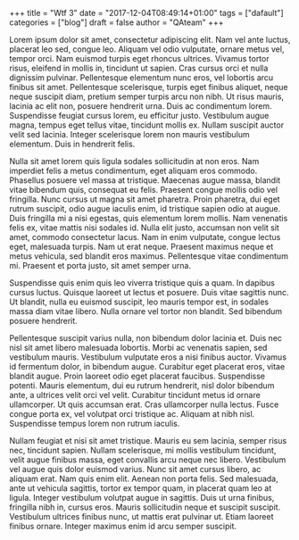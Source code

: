 +++
title = "Wtf 3"
date = "2017-12-04T08:49:14+01:00"
tags = ["dafault"]
categories = ["blog"]
draft = false
author = "QAteam"
+++


Lorem ipsum dolor sit amet, consectetur adipiscing elit. Nam vel ante luctus, placerat leo sed, congue leo. Aliquam vel odio vulputate, ornare metus vel, tempor orci. Nam euismod turpis eget rhoncus ultrices. Vivamus tortor risus, eleifend in mollis in, tincidunt ut sapien. Cras cursus orci et nulla dignissim pulvinar. Pellentesque elementum nunc eros, vel lobortis arcu finibus sit amet. Pellentesque scelerisque, turpis eget finibus aliquet, neque neque suscipit diam, pretium semper turpis arcu non nibh. Ut risus mauris, lacinia ac elit non, posuere hendrerit urna. Duis ac condimentum lorem. Suspendisse feugiat cursus lorem, eu efficitur justo. Vestibulum augue magna, tempus eget tellus vitae, tincidunt mollis ex. Nullam suscipit auctor velit sed lacinia. Integer scelerisque lorem non mauris vestibulum elementum. Duis in hendrerit felis.

Nulla sit amet lorem quis ligula sodales sollicitudin at non eros. Nam imperdiet felis a metus condimentum, eget aliquam eros commodo. Phasellus posuere vel massa at tristique. Maecenas augue massa, blandit vitae bibendum quis, consequat eu felis. Praesent congue mollis odio vel fringilla. Nunc cursus ut magna sit amet pharetra. Proin pharetra, dui eget rutrum suscipit, odio augue iaculis enim, id tristique sapien odio at augue. Duis fringilla mi a nisi egestas, quis elementum lorem mollis. Nam venenatis felis ex, vitae mattis nisi sodales id. Nulla elit justo, accumsan non velit sit amet, commodo consectetur lacus. Nam in enim vulputate, congue lectus eget, malesuada turpis. Nam ut erat neque. Praesent maximus neque et metus vehicula, sed blandit eros maximus. Pellentesque vitae condimentum mi. Praesent et porta justo, sit amet semper urna.

Suspendisse quis enim quis leo viverra tristique quis a quam. In dapibus cursus luctus. Quisque laoreet ut lectus et posuere. Duis vitae sagittis nunc. Ut blandit, nulla eu euismod suscipit, leo mauris tempor est, in sodales massa diam vitae libero. Nulla ornare vel tortor non blandit. Sed bibendum posuere hendrerit.

Pellentesque suscipit varius nulla, non bibendum dolor lacinia et. Duis nec nisl sit amet libero malesuada lobortis. Morbi ac venenatis sapien, sed vestibulum mauris. Vestibulum vulputate eros a nisi finibus auctor. Vivamus id fermentum dolor, in bibendum augue. Curabitur eget placerat eros, vitae blandit augue. Proin laoreet odio eget placerat faucibus. Suspendisse potenti. Mauris elementum, dui eu rutrum hendrerit, nisl dolor bibendum ante, a ultrices velit orci vel velit. Curabitur tincidunt metus id ornare ullamcorper. Ut quis accumsan erat. Cras ullamcorper nulla lectus. Fusce congue porta ex, vel volutpat orci tristique ac. Aliquam at nibh nisl. Suspendisse tempus lorem non rutrum iaculis.

Nullam feugiat et nisi sit amet tristique. Mauris eu sem lacinia, semper risus nec, tincidunt sapien. Nullam scelerisque, mi mollis vestibulum tincidunt, velit augue finibus massa, eget convallis arcu neque nec libero. Vestibulum vel augue quis dolor euismod varius. Nunc sit amet cursus libero, ac aliquam erat. Nam quis enim elit. Aenean non porta felis. Sed malesuada, ante ut vehicula sagittis, tortor ex tempor quam, in placerat quam leo at ligula. Integer vestibulum volutpat augue in sagittis. Duis ut urna finibus, fringilla nibh in, cursus eros. Mauris sollicitudin neque et suscipit suscipit. Vestibulum ultrices finibus nunc, ut mattis erat pulvinar ut. Etiam laoreet finibus ornare. Integer maximus enim id arcu semper suscipit. 